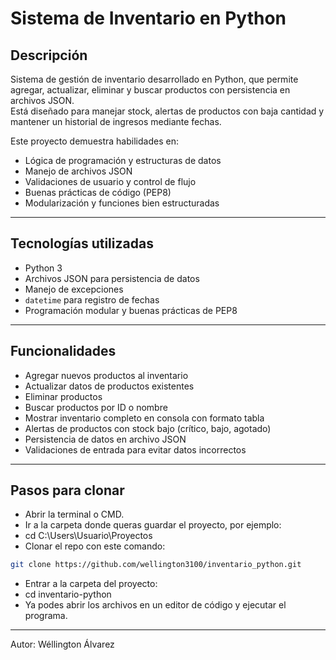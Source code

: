 # Sistema de Inventario en Python

## Descripción
Sistema de gestión de inventario desarrollado en Python, que permite agregar, actualizar, eliminar y buscar productos con persistencia en archivos JSON.  
Está diseñado para manejar stock, alertas de productos con baja cantidad y mantener un historial de ingresos mediante fechas.

Este proyecto demuestra habilidades en:
- Lógica de programación y estructuras de datos
- Manejo de archivos JSON
- Validaciones de usuario y control de flujo
- Buenas prácticas de código (PEP8)
- Modularización y funciones bien estructuradas

---

## Tecnologías utilizadas
- Python 3
- Archivos JSON para persistencia de datos
- Manejo de excepciones
- `datetime` para registro de fechas
- Programación modular y buenas prácticas de PEP8

---

## Funcionalidades
- Agregar nuevos productos al inventario
- Actualizar datos de productos existentes
- Eliminar productos
- Buscar productos por ID o nombre
- Mostrar inventario completo en consola con formato tabla
- Alertas de productos con stock bajo (crítico, bajo, agotado)
- Persistencia de datos en archivo JSON
- Validaciones de entrada para evitar datos incorrectos

---

## Pasos para clonar
- Abrir la terminal o CMD.
- Ir a la carpeta donde queras guardar el proyecto, por ejemplo:
- cd C:\Users\Usuario\Proyectos
- Clonar el repo con este comando:
```bash
git clone https://github.com/wellington3100/inventario_python.git
```
- Entrar a la carpeta del proyecto:
- cd inventario-python
- Ya podes abrir los archivos en un editor de código y ejecutar el programa.

---
  Autor:
Wéllington Álvarez



